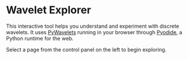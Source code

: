 # Wavelet Explorer

This interactive tool helps you understand and experiment with discrete wavelets. It uses [PyWavelets](https://pywavelets.readthedocs.io/) running in your browser through [Pyodide](https://pyodide.org/), a Python runtime for the web.

Select a page from the control panel on the left to begin exploring.
